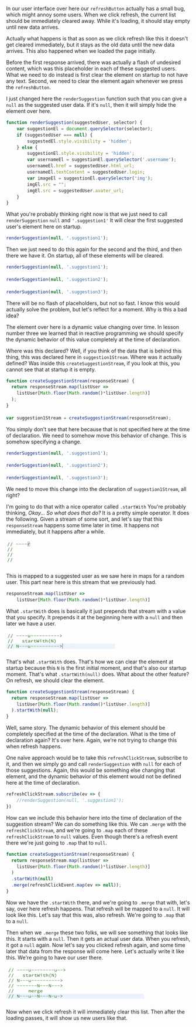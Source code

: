 In our user interface over here our `refreshButton` actually has a small bug, which might annoy some users. When we click refresh, the current list should be immediately cleared away. While it's loading, it should stay empty until new data arrives.

Actually what happens is that as soon as we click refresh like this it doesn't get cleared immediately, but it stays as the old data until the new data arrives. This also happened when we loaded the page initially.

Before the first response arrived, there was actually a flash of undesired content, which was this placeholder in each of these suggested users. What we need to do instead is first clear the element on startup to not have any text. Second, we need to clear the element again whenever we press the `refreshButton`.

I just changed here the `renderSuggestion` function such that you can give a `null` as the suggested user data. If it's `null`, then it will simply hide the element over here. 

```javascript
function renderSuggestion(suggestedUser, selector) {
	var suggestionEl = document.querySelector(selector);
	if (suggestedUser === null) {
		suggestedEl.style.visibility = 'hidden';
	} else {
		suggestionEl.style.visibility = 'hidden';
		var usernameEl = suggestionEl.querySelector('.username');
		usernameEl.href = suggestedUser.html_url;
		usernameEl.textContent = suggestedUser.login;
		var imageEl = suggestionEl.querySelector('img');
		imgEl.src = "";
		imgEl.src = suggestedUser.avater_url;
	}
}
```

What you're probably thinking right now is that we just need to call `renderSuggestion` `null` and `'.suggestion1'` It will clear the first suggested user's element here on startup.

```javascript
renderSuggestion(null, '.suggestion1');
```

Then we just need to do this again for the second and the third, and then there we have it. On startup, all of these elements will be cleared.

```javascript
renderSuggestion(null, '.suggestion1');

renderSuggestion(null, '.suggestion2');

renderSuggestion(null, '.suggestion3');
```

There will be no flash of placeholders, but not so fast. I know this would actually solve the problem, but let's reflect for a moment. Why is this a bad idea?

The element over here is a dynamic value changing over time. In lesson number three we learned that in reactive programming we should specify the dynamic behavior of this value completely at the time of declaration.

Where was this declared? Well, if you think of the data that is behind this thing, this was declared here in `suggestion1Stream`. Where was it actually defined? Was inside this `createSuggestionStream`, if you look at this, you cannot see that at startup it is empty.

```javascript
function createSuggestionStream(responseStream) {
  return responseStream.map(listUser =>
    listUser[Math.floor(Math.random()*listUser.length)]
  );
}

var suggestion1Stream = createSuggestionStream(responseStream);
```

You simply don't see that here because that is not specified here at the time of declaration. We need to somehow move this behavior of change. This is somehow specifying a change. 

```javascript
renderSuggestion(null, '.suggestion1');

renderSuggestion(null, '.suggestion2');

renderSuggestion(null, '.suggestion3');
```

We need to move this change into the declaration of `suggestion1Stream`, all right?

I'm going to do that with a nice operator called `.startWith` You're probably thinking, *Okay... So what does that do?* It is a pretty simple operator. It does the following. Given a stream of some sort, and let's say that this `responseStream` happens some time later in time. It happens not immediately, but it happens after a while.

![Marble Diagram](../images/rxjs-clear-data-while-loading-with-rxjs-startwith-marble-diagram-one.png)	

This is mapped to a suggested user as we saw here in maps for a random user. This part near here is this stream that we previously had. 

```javascript
responseStream.map(listUser =>
    listUser[Math.floor(Math.random()*listUser.length)]
```

What `.startWith` does is basically it just prepends that stream with a value that you specify. It prepends it at the beginning here with a `null` and then later we have a user.

![Marble Diagram Two](../images/rxjs-clear-data-while-loading-with-rxjs-startwith-marble-diagram-two.png)

That's what `.startWith` does. That's how we can clear the element at startup because this `N` is the first initial moment, and that's also our startup moment. That's what `.startWith(null)` does. What about the other feature? On refresh, we should clear the element.

```javascript
function createSuggestionStream(responseStream) {
  return responseStream.map(listUser =>
    listUser[Math.floor(Math.random()*listUser.length)]
  ).startWith(null);
}
```

Well, same story. The dynamic behavior of this element should be completely specified at the time of the declaration. What is the time of declaration again? It's over here. Again, we're not trying to change this when refresh happens.




One naïve approach would be to take this `refreshClickStream`, subscribe to it, and then we simply go and call `renderSuggestion` with `null` for each of those suggestions. Again, this would be something else changing that element, and the dynamic behavior of this element would not be defined here at the time of declaration.

```javascript
refreshClickStream.subscribe(ev => {
	//renderSuggestion(null, '.suggestion1');
})
```

How can we include this behavior here into the time of declaration of the suggestion stream? We can do something like this. We can `.merge` with the `refreshClickStream`, and we're going to `.map` each of these `refreshClickStream` to `null` values. Even though there's a refresh event there we're just going to `.map` that to `null`.

```javascript
function createSuggestionStream(responseStream) {
  return responseStream.map(listUser =>
    listUser[Math.floor(Math.random()*listUser.length)]
  )
  .startWith(null)
  .merge(refreshClickEvent.map(ev => null));
}
```

Now we have the `.startWith` there, and we're going to `.merge` that with, let's say, over here refresh happens. That refresh will be mapped to a `null`. It will look like this. Let's say that this was, also refresh. We're going to `.map` that to a `null`.

Then when we `.merge` these two folks, we will see something that looks like this. It starts with a `null`. Then it gets an actual user data. When you refresh, it got a `null` again. Now let's say you clicked refresh again, and some time later that data from the response will come here. Let's actually write it like this. We're going to have our user there.

![Marble Diagram Final](../images/rxjs-clear-data-while-loading-with-rxjs-startwith-marble-diagram-final.png)

Now when we click refresh it will immediately clear this list. Then after the loading passes, it will show us new users like that.